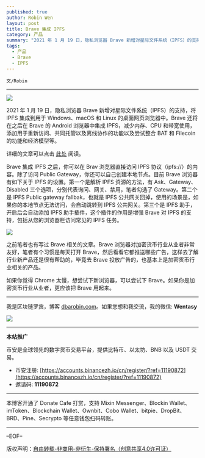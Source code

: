 ```yaml
---
published: true
author: Robin Wen
layout: post
title: Brave 集成 IPFS
category: 产品
summary: "2021 年 1 月 19 日，隐私浏览器 Brave 新增对星际文件系统（IPFS）的支持，将 IPFS 集成到用于 Windows、macOS 和 Linux 的桌面网页浏览器中。Brave 还将在之后在 Brave 的 Android 浏览器中集成 IPFS，减少内存、CPU 和带宽使用，添加用于重新访问、共同托管以及离线协作的功能以及尝试整合 BAT 和 Filecoin 的功能和经济模型等。如果你觉得 Chrome 太慢，想尝试下新浏览器，可以尝试下 Brave。如果你是加密货币行业从业者，更应该把 Brave 用起来。"
tags:
  - 产品
  - Brave
  - IPFS
---
```


`文/Robin`

***

![](https://cdn.dbarobin.com/9i4pgoo.png)

2021 年 1 月 19 日，隐私浏览器 Brave 新增对星际文件系统（IPFS）的支持，将 IPFS 集成到用于 Windows、macOS 和 Linux 的桌面网页浏览器中。Brave 还将在之后在 Brave 的 Android 浏览器中集成 IPFS，减少内存、CPU 和带宽使用，添加用于重新访问、共同托管以及离线协作的功能以及尝试整合 BAT 和 Filecoin 的功能和经济模型等。

详细的文章可以点击 [此处](https://brave.com/brave-integrates-ipfs/) 阅读。

Brave 集成 IPFS 之后，你可以在 Brav 浏览器直接访问 IPFS 协议（ipfs://）的内容。除了访问 Public Gateway，你还可以自己创建本地节点。目前 Brave 浏览器有如下关于 IPFS 的设置。第一个是解析 IPFS 资源的方法，有 Ask、Gateway、Disabled 三个选项，分别代表询问、网关、禁用，笔者勾选了 Gateway。第二个是 IPFS Public gateway fallbak，也就是 IPFS 公共网关回掉，使用的场景是，如果你的本地节点无法访问，会自动跳转到 IPFS 公共网关。第三个是 IPFS 助手，开启后会自动添加 IPFS 助手插件，这个插件的作用是增强 Brave 对 IPFS 的支持，包括从您的浏览器栏访问常见的 IPFS 任务。

![](https://cdn.dbarobin.com/jqft3fq.png)

之前笔者也有写过 Brave 相关的文章。Brave 浏览器对加密货币行业从业者非常友好，笔者有个习惯是每天打开 Brave，然后看看它都推送哪些广告，这样去了解行业新产品还是很有帮助的，毕竟去 Brave 投放广告的，也基本上是加密货币行业相关的产品。

如果你觉得 Chrome 太慢，想尝试下新浏览器，可以尝试下 Brave。如果你是加密货币行业从业者，更应该把 Brave 用起来。

***

我是区块链罗宾，博客 [dbarobin.com](https://dbarobin.com/)。如果您想和我交流，我的微信: **Wentasy**

![](https://cdn.dbarobin.com/v4yywe2.png)

***

**本站推广**

币安是全球领先的数字货币交易平台，提供比特币、以太坊、BNB 以及 USDT 交易。

* 币安注册: [https://accounts.binancezh.io/cn/register/?ref=11190872](https://accounts.binancezh.io/cn/register/?ref=11190872)
* 邀请码: **11190872**

***

本博客开通了 Donate Cafe 打赏，支持 Mixin Messenger、Blockin Wallet、imToken、Blockchain Wallet、Ownbit、Cobo Wallet、bitpie、DropBit、BRD、Pine、Secrypto 等任意钱包扫码转账。

<center>
    <div class="--donate-button"
         data-button-id="f8b9df0d-af9a-460d-8258-d3f435445075"
    ></div>
</center>

***

–EOF–

版权声明：[自由转载-非商用-非衍生-保持署名（创意共享4.0许可证）](http://creativecommons.org/licenses/by-nc-nd/4.0/deed.zh)